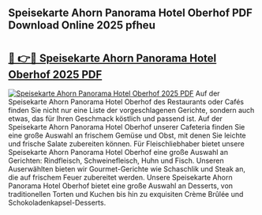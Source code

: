 ## Speisekarte Ahorn Panorama Hotel Oberhof PDF Download Online 2025 pfheu

# <h2><a href="http://gcdu7mr.nevu.top/?p=Speisekarte+Ahorn+Panorama+Hotel+Oberhof">🔗 👉🔴 Speisekarte Ahorn Panorama Hotel Oberhof 2025 PDF</a></h2>

[![Speisekarte Ahorn Panorama Hotel Oberhof 2025 PDF](https://i.imgur.com/dBaPXMq.png)](http://gcdu7mr.nevu.top/?p=Speisekarte+Ahorn+Panorama+Hotel+Oberhof)
Auf der Speisekarte Ahorn Panorama Hotel Oberhof des Restaurants oder Cafés finden Sie nicht nur eine Liste der vorgeschlagenen Gerichte, sondern auch etwas, das für Ihren Geschmack köstlich und passend ist. Auf der Speisekarte Ahorn Panorama Hotel Oberhof unserer Cafeteria finden Sie eine große Auswahl an frischem Gemüse und Obst, mit denen Sie leichte und frische Salate zubereiten können. Für Fleischliebhaber bietet unsere Speisekarte Ahorn Panorama Hotel Oberhof eine große Auswahl an Gerichten: Rindfleisch, Schweinefleisch, Huhn und Fisch. Unseren Auserwählten bieten wir Gourmet-Gerichte wie Schaschlik und Steak an, die auf frischem Feuer zubereitet werden. Unsere Speisekarte Ahorn Panorama Hotel Oberhof bietet eine große Auswahl an Desserts, von traditionellen Torten und Kuchen bis hin zu exquisiten Crème Brûlée und Schokoladenkapsel-Desserts.
